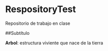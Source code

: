 # RespositoryTest
Repositorio de trabajo en clase

##Subtítulo

**Arbol**: estructura viviente que nace de la tierra
